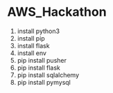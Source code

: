# AWS_Hackathon
1. install python3
2. install pip
3. install flask
4. install env
5. pip install pusher
5. pip install flask
6. pip install sqlalchemy
7. pip install pymysql
